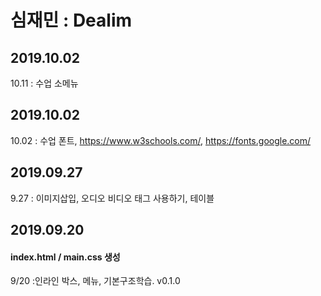 # 심재민 : Dealim

## 2019.10.02
10.11 : 수업 소메뉴 

## 2019.10.02
10.02 : 수업 폰트, https://www.w3schools.com/, https://fonts.google.com/

## 2019.09.27
9.27 : 이미지삽입, 오디오 비디오 태그 사용하기, 테이블

## 2019.09.20
#### index.html / main.css 생성
9/20 :인라인 박스, 메뉴, 기본구조학습.
v0.1.0
